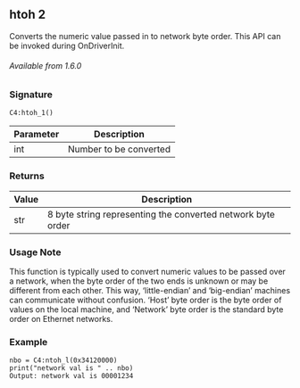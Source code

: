 ## htoh  2

Converts the numeric value passed in to network byte order. This API can be invoked during OnDriverInit.

###### Available from 1.6.0


### Signature

`C4:htoh_1()`


| Parameter | Description |
| --- | --- |
| int | Number to be converted |


### Returns

| Value | Description |
| --- | --- |
| str | 8 byte string representing the converted network byte order |

### Usage Note

This function is typically used to convert numeric values to be passed over a network, when the byte order of the two ends is unknown or may be different from each other. This way, ‘little-endian’ and ‘big-endian’ machines can communicate without confusion. ‘Host’ byte order is the byte order of values on the local machine, and ‘Network’ byte order is the standard byte order on Ethernet networks.

### Example

```
nbo = C4:ntoh_l(0x34120000)
print("network val is " .. nbo)
Output: network val is 00001234
```
